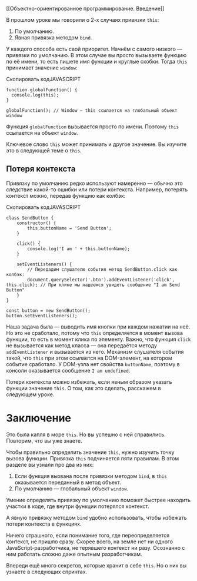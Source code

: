 [[Объектно-ориентированное программирование. Введение]]

В прошлом уроке мы говорили о 2-х случаях привязки `this`:

1.  По умолчанию.
2.  Явная привязка методом `bind`.

У каждого способа есть свой приоритет. Начнём с самого низкого — привязки по умолчанию. В этом случае вы просто вызываете функцию по её имени, то есть пишете имя функции и круглые скобки. Тогда `this` принимает значение `window`:

Скопировать кодJAVASCRIPT

```
function globalFunction() {
  console.log(this);
}

globalFunction(); // Window — this ссылается на глобальный объект window 
```

Функция `globalFunction` вызывается просто по имени. Поэтому `this` ссылается на объект `window`.

Ключевое слово `this` может принимать и другое значение. Вы изучите это в следующей теме о `this`.

## Потеря контекста

Привязку по умолчанию редко используют намеренно — обычно это следствие какой-то ошибки или потери контекста. Например, потерять контекст можно, передав функцию как колбэк:

Скопировать кодJAVASCRIPT

```
class SendButton {
    constructor() {
        this.buttonName = 'Send Button';
    }

    click() {
        console.log('I am ' + this.buttonName);
    }

    setEventListeners() {
        // Передадим слушателю события метод SendButton.click как колбэк:
        document.querySelector('.btn').addEventListener('click', this.click); // При клике мы надеемся увидеть сообщение "I am Send Button"
    }
}

const button = new SendButton();
button.setEventListeners(); 
```

Наша задача была — выводить имя кнопки при каждом нажатии на неё. Но это не сработало, потому что `this` определяется в момент вызова функции, то есть в момент клика по элементу. Важно, что функция `click` не вызывается как метод класса — она передаётся методу `addEventListener` и вызывается из него. Механизм слушателя события такой, что `this` при этом ссылается на DOM-элемент, на котором событие сработало. У DOM-узла нет свойства `buttonName`, поэтому в консоли оказывается сообщение `I am undefined`.

Потери контекста можно избежать, если явным образом указать функции значение `this`. О том, как это сделать, расскажем в следующем уроке.

# Заключение

Это была капля в море `this`. Но вы успешно с ней справились. Повторим, что вы уже знаете.

Чтобы правильно определить значение `this`, нужно изучить точку вызова функции. Привязка `this` подчиняется пяти правилам. В этом разделе вы узнали про два из них:

1.  Если функция вызвана после привязки методом `bind`, в `this` оказывается переданный в метод объект.
2.  По умолчанию — глобальный объект `window`.

Умение определять привязку по умолчанию поможет быстрее находить участки в коде, где внутри функции потерялся контекст.

А явную привязку методом `bind` удобно использовать, чтобы избежать потери контекста в функциях.

Ничего страшного, если понимание того, где переопределяется контекст, не пришло сразу. Скорее всего, на земле нет ни одного JavaScript-разработчика, не терявшего контекст ни разу. Осознанно с ним работать сложно даже опытным разработчикам.

Впереди ещё много секретов, которые хранит в себе `this`. Но о них вы узнаете в следующих спринтах.
